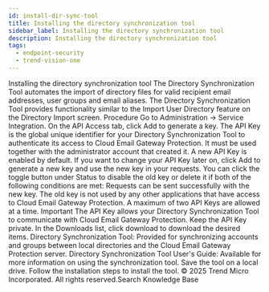 ```yaml
---
id: install-dir-sync-tool
title: Installing the directory synchronization tool
sidebar_label: Installing the directory synchronization tool
description: Installing the directory synchronization tool
tags:
  - endpoint-security
  - trend-vision-one
---
```


 Installing the directory synchronization tool The Directory Synchronization Tool automates the import of directory files for valid recipient email addresses, user groups and email aliases. The Directory Synchronization Tool provides functionality similar to the Import User Directory feature on the Directory Import screen. Procedure Go to Administration → Service Integration. On the API Access tab, click Add to generate a key. The API Key is the global unique identifier for your Directory Synchronization Tool to authenticate its access to Cloud Email Gateway Protection. It must be used together with the administrator account that created it. A new API Key is enabled by default. If you want to change your API Key later on, click Add to generate a new key and use the new key in your requests. You can click the toggle button under Status to disable the old key or delete it if both of the following conditions are met: Requests can be sent successfully with the new key. The old key is not used by any other applications that have access to Cloud Email Gateway Protection. A maximum of two API Keys are allowed at a time. Important The API Key allows your Directory Synchronization Tool to communicate with Cloud Email Gateway Protection. Keep the API Key private. In the Downloads list, click download to download the desired items. Directory Synchronization Tool: Provided for synchronizing accounts and groups between local directories and the Cloud Email Gateway Protection server. Directory Synchronization Tool User's Guide: Available for more information on using the synchronization tool. Save the tool on a local drive. Follow the installation steps to install the tool. © 2025 Trend Micro Incorporated. All rights reserved.Search Knowledge Base